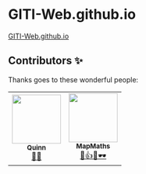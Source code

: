 # GITI-Web.github.io
[GITI-Web.github.io](http://GITI-Web.github.io/)

## Contributors ✨

Thanks goes to these wonderful people:

<table>
  <tr>
    <td align="center"><a href="https://Earthworm-Web.github.io"><img src="https://avatars2.githubusercontent.com/u/68278999?v=4" width="100px;" alt=""/><br /><sub><b>Quinn</b></sub></a><br /><a href="#design-Little-Earthworm" title="Design">🎨🧵</a></td>
    <td align="center"><a href="https://mapmaths.github.io/"><img src="https://avatars2.githubusercontent.com/u/62785981?v=4" width="100px;" alt=""/><br /><sub><b>MapMaths</b></sub></a><br /><a href="https://github.com/GITI-Web/GITI-Web.github.io/commits?author=MapMaths" title="Documentation">📖👍✨🕶</a></td>
  </tr>
</table>

